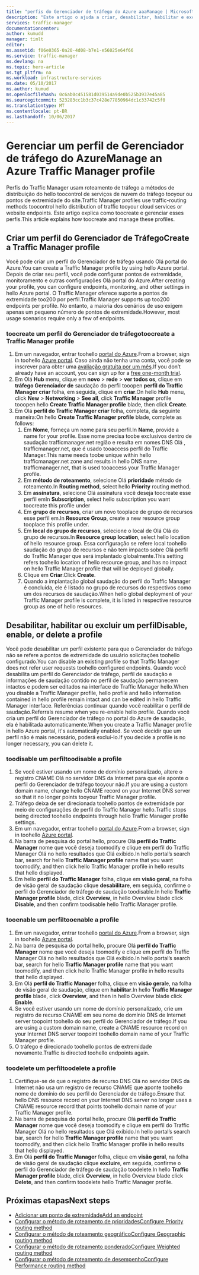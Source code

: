 ```yaml
---
title: "perfis do Gerenciador de tráfego do Azure aaaManage | Microsoft Docs"
description: "Este artigo o ajuda a criar, desabilitar, habilitar e excluir um perfil do Gerenciador de Tráfego do Azure."
services: traffic-manager
documentationcenter: 
author: kumudd
manager: timlt
editor: 
ms.assetid: f06e0365-0a20-4d08-b7e1-e56025e64f66
ms.service: traffic-manager
ms.devlang: na
ms.topic: hero-article
ms.tgt_pltfrm: na
ms.workload: infrastructure-services
ms.date: 05/10/2017
ms.author: kumud
ms.openlocfilehash: 0c6ab0c451581d039514a9de0b525b3937e45a85
ms.sourcegitcommit: 523283cc1b3c37c428e77850964dc1c33742c5f0
ms.translationtype: MT
ms.contentlocale: pt-BR
ms.lasthandoff: 10/06/2017
---
```

# <a name="manage-an-azure-traffic-manager-profile"></a><span data-ttu-id="0d38d-103">Gerenciar um perfil de Gerenciador de tráfego do Azure</span><span class="sxs-lookup"><span data-stu-id="0d38d-103">Manage an Azure Traffic Manager profile</span></span>

<span data-ttu-id="0d38d-104">Perfis do Traffic Manager usam roteamento de tráfego a métodos de distribuição do hello toocontrol de serviços de nuvem do tráfego tooyour ou pontos de extremidade do site.</span><span class="sxs-lookup"><span data-stu-id="0d38d-104">Traffic Manager profiles use traffic-routing methods toocontrol hello distribution of traffic tooyour cloud services or website endpoints.</span></span> <span data-ttu-id="0d38d-105">Este artigo explica como toocreate e gerenciar esses perfis.</span><span class="sxs-lookup"><span data-stu-id="0d38d-105">This article explains how toocreate and manage these profiles.</span></span>

## <a name="create-a-traffic-manager-profile"></a><span data-ttu-id="0d38d-106">Criar um perfil do Gerenciador de Tráfego</span><span class="sxs-lookup"><span data-stu-id="0d38d-106">Create a Traffic Manager profile</span></span>

<span data-ttu-id="0d38d-107">Você pode criar um perfil do Gerenciador de tráfego usando Olá portal do Azure.</span><span class="sxs-lookup"><span data-stu-id="0d38d-107">You can create a Traffic Manager profile by using hello Azure portal.</span></span> <span data-ttu-id="0d38d-108">Depois de criar seu perfil, você pode configurar pontos de extremidade, monitoramento e outras configurações Olá portal do Azure.</span><span class="sxs-lookup"><span data-stu-id="0d38d-108">After creating your profile, you can configure endpoints, monitoring, and other settings in hello Azure portal.</span></span> <span data-ttu-id="0d38d-109">O Traffic Manager oferece suporte a pontos de extremidade too200 por perfil.</span><span class="sxs-lookup"><span data-stu-id="0d38d-109">Traffic Manager supports up too200 endpoints per profile.</span></span> <span data-ttu-id="0d38d-110">No entanto, a maioria dos cenários de uso exigem apenas um pequeno número de pontos de extremidade.</span><span class="sxs-lookup"><span data-stu-id="0d38d-110">However, most usage scenarios require only a few of endpoints.</span></span>

### <a name="toocreate-a-traffic-manager-profile"></a><span data-ttu-id="0d38d-111">toocreate um perfil do Gerenciador de tráfego</span><span class="sxs-lookup"><span data-stu-id="0d38d-111">toocreate a Traffic Manager profile</span></span>

1. <span data-ttu-id="0d38d-112">Em um navegador, entrar toohello [portal do Azure](http://portal.azure.com).</span><span class="sxs-lookup"><span data-stu-id="0d38d-112">From a browser, sign in toohello [Azure portal](http://portal.azure.com).</span></span> <span data-ttu-id="0d38d-113">Caso ainda não tenha uma conta, você pode se inscrever para obter uma [avaliação gratuita por um mês](https://azure.microsoft.com/free/).</span><span class="sxs-lookup"><span data-stu-id="0d38d-113">If you don’t already have an account, you can sign up for a [free one-month trial](https://azure.microsoft.com/free/).</span></span> 
2. <span data-ttu-id="0d38d-114">Em Olá **Hub** menu, clique em **novo** > **rede** > **ver todos os**, clique em **tráfego Gerenciador de** saudação do perfil tooopen **perfil do Traffic Manager criar** folha, em seguida, clique em **criar**.</span><span class="sxs-lookup"><span data-stu-id="0d38d-114">On hello **Hub** menu, click **New** > **Networking** > **See all**, click **Traffic Manager** profile tooopen hello **Create Traffic Manager profile** blade, then click **Create**.</span></span>
3. <span data-ttu-id="0d38d-115">Em Olá **perfil do Traffic Manager criar** folha, completa, da seguinte maneira:</span><span class="sxs-lookup"><span data-stu-id="0d38d-115">On hello **Create Traffic Manager profile** blade, complete as follows:</span></span>
    1. <span data-ttu-id="0d38d-116">Em **Nome**, forneça um nome para seu perfil.</span><span class="sxs-lookup"><span data-stu-id="0d38d-116">In **Name**, provide a name for your profile.</span></span> <span data-ttu-id="0d38d-117">Esse nome precisa toobe exclusivos dentro de saudação trafficmanager.net região e resulta em nomes DNS Olá <name>, trafficmanager.net, que é usado tooaccess perfil do Traffic Manager.</span><span class="sxs-lookup"><span data-stu-id="0d38d-117">This name needs toobe unique within hello trafficmanager.net zone and results in hello DNS name <name>, trafficmanager.net, that is used tooaccess your Traffic Manager profile.</span></span>
    2. <span data-ttu-id="0d38d-118">Em **método de roteamento**, selecione Olá **prioridade** método de roteamento.</span><span class="sxs-lookup"><span data-stu-id="0d38d-118">In **Routing method**, select hello **Priority** routing method.</span></span>
    3. <span data-ttu-id="0d38d-119">Em **assinatura**, selecione Olá assinatura você deseja toocreate esse perfil em</span><span class="sxs-lookup"><span data-stu-id="0d38d-119">In **Subscription**, select hello subscription you want toocreate this profile under</span></span>
    4. <span data-ttu-id="0d38d-120">Em **grupo de recursos**, criar um novo tooplace de grupo de recursos esse perfil em.</span><span class="sxs-lookup"><span data-stu-id="0d38d-120">In **Resource Group**, create a new resource group tooplace this profile under.</span></span>
    5. <span data-ttu-id="0d38d-121">Em **local do grupo de recursos**, selecione o local de Olá Olá do grupo de recursos.</span><span class="sxs-lookup"><span data-stu-id="0d38d-121">In **Resource group location**, select hello location of hello resource group.</span></span> <span data-ttu-id="0d38d-122">Essa configuração se refere local toohello saudação do grupo de recursos e não tem impacto sobre Olá perfil do Traffic Manager que será implantado globalmente.</span><span class="sxs-lookup"><span data-stu-id="0d38d-122">This setting refers toohello location of hello resource group, and has no impact on hello Traffic Manager profile that will be deployed globally.</span></span>
    6. <span data-ttu-id="0d38d-123">Clique em **Criar**.</span><span class="sxs-lookup"><span data-stu-id="0d38d-123">Click **Create**.</span></span>
    7. <span data-ttu-id="0d38d-124">Quando a implantação global saudação do perfil do Traffic Manager é concluída, ele é listado no grupo de recursos do respectivos como um dos recursos de saudação.</span><span class="sxs-lookup"><span data-stu-id="0d38d-124">When hello global deployment of your Traffic Manager profile is complete, it is listed in respective resource group as one of hello resources.</span></span>

## <a name="disable-enable-or-delete-a-profile"></a><span data-ttu-id="0d38d-125">Desabilitar, habilitar ou excluir um perfil</span><span class="sxs-lookup"><span data-stu-id="0d38d-125">Disable, enable, or delete a profile</span></span>

<span data-ttu-id="0d38d-126">Você pode desabilitar um perfil existente para que o Gerenciador de tráfego não se refere a pontos de extremidade do usuário solicitações toohello configurado.</span><span class="sxs-lookup"><span data-stu-id="0d38d-126">You can disable an existing profile so that Traffic Manager does not refer user requests toohello configured endpoints.</span></span> <span data-ttu-id="0d38d-127">Quando você desabilita um perfil do Gerenciador de tráfego, perfil de saudação e informações de saudação contido no perfil de saudação permanecem intactos e podem ser editados na interface do Traffic Manager hello.</span><span class="sxs-lookup"><span data-stu-id="0d38d-127">When you disable a Traffic Manager profile, hello profile and hello information contained in hello profile remain intact and can be edited in hello Traffic Manager interface.</span></span>  <span data-ttu-id="0d38d-128">Referências continuar quando você reabilitar o perfil de saudação.</span><span class="sxs-lookup"><span data-stu-id="0d38d-128">Referrals resume when you re-enable hello profile.</span></span> <span data-ttu-id="0d38d-129">Quando você cria um perfil do Gerenciador de tráfego no portal do Azure de saudação, ela é habilitada automaticamente.</span><span class="sxs-lookup"><span data-stu-id="0d38d-129">When you create a Traffic Manager profile in hello Azure portal, it's automatically enabled.</span></span> <span data-ttu-id="0d38d-130">Se você decidir que um perfil não é mais necessário, poderá excluí-lo.</span><span class="sxs-lookup"><span data-stu-id="0d38d-130">If you decide a profile is no longer necessary, you can delete it.</span></span>

### <a name="toodisable-a-profile"></a><span data-ttu-id="0d38d-131">toodisable um perfil</span><span class="sxs-lookup"><span data-stu-id="0d38d-131">toodisable a profile</span></span>

1. <span data-ttu-id="0d38d-132">Se você estiver usando um nome de domínio personalizado, altere o registro CNAME Olá no servidor DNS da Internet para que ele aponte o perfil do Gerenciador de tráfego tooyour não.</span><span class="sxs-lookup"><span data-stu-id="0d38d-132">If you are using a custom domain name, change hello CNAME record on your Internet DNS server so that it no longer points tooyour Traffic Manager profile.</span></span>
2. <span data-ttu-id="0d38d-133">Tráfego deixa de ser direcionada toohello pontos de extremidade por meio de configurações de perfil do Traffic Manager hello.</span><span class="sxs-lookup"><span data-stu-id="0d38d-133">Traffic stops being directed toohello endpoints through hello Traffic Manager profile settings.</span></span>
3. <span data-ttu-id="0d38d-134">Em um navegador, entrar toohello [portal do Azure](http://portal.azure.com).</span><span class="sxs-lookup"><span data-stu-id="0d38d-134">From a browser, sign in toohello [Azure portal](http://portal.azure.com).</span></span>
2. <span data-ttu-id="0d38d-135">Na barra de pesquisa do portal hello, procure Olá **perfil do Traffic Manager** nome que você deseja toomodify e clique em perfil do Traffic Manager Olá no hello resultados que Olá exibido.</span><span class="sxs-lookup"><span data-stu-id="0d38d-135">In hello portal’s search bar, search for hello **Traffic Manager profile** name that you want toomodify, and then click hello Traffic Manager profile in hello results that hello displayed.</span></span>
3. <span data-ttu-id="0d38d-136">Em hello **perfil do Traffic Manager** folha, clique em **visão geral**, na folha de visão geral de saudação clique **desabilitar**e, em seguida, confirme o perfil do Gerenciador de tráfego de saudação toodisable.</span><span class="sxs-lookup"><span data-stu-id="0d38d-136">In hello **Traffic Manager profile** blade, click **Overview**, in hello Overview blade click **Disable**, and then confirm toodisable hello Traffic Manager profile.</span></span>

### <a name="tooenable-a-profile"></a><span data-ttu-id="0d38d-137">tooenable um perfil</span><span class="sxs-lookup"><span data-stu-id="0d38d-137">tooenable a profile</span></span>

1. <span data-ttu-id="0d38d-138">Em um navegador, entrar toohello [portal do Azure](http://portal.azure.com).</span><span class="sxs-lookup"><span data-stu-id="0d38d-138">From a browser, sign in toohello [Azure portal](http://portal.azure.com).</span></span>
2. <span data-ttu-id="0d38d-139">Na barra de pesquisa do portal hello, procure Olá **perfil do Traffic Manager** nome que você deseja toomodify e clique em perfil do Traffic Manager Olá no hello resultados que Olá exibido.</span><span class="sxs-lookup"><span data-stu-id="0d38d-139">In hello portal’s search bar, search for hello **Traffic Manager profile** name that you want toomodify, and then click hello Traffic Manager profile in hello results that hello displayed.</span></span>
3. <span data-ttu-id="0d38d-140">Em Olá **perfil do Traffic Manager** folha, clique em **visão geral**e, na folha de visão geral de saudação, clique em **habilitar**.</span><span class="sxs-lookup"><span data-stu-id="0d38d-140">In hello **Traffic Manager profile** blade, click **Overview**, and then in hello Overview blade click **Enable**.</span></span>
5. <span data-ttu-id="0d38d-141">Se você estiver usando um nome de domínio personalizado, crie um registro de recurso CNAME em seu nome de domínio DNS de Internet server toopoint toohello do seu perfil do Gerenciador de tráfego.</span><span class="sxs-lookup"><span data-stu-id="0d38d-141">If you are using a custom domain name, create a CNAME resource record on your Internet DNS server toopoint toohello domain name of your Traffic Manager profile.</span></span>
6. <span data-ttu-id="0d38d-142">O tráfego é direcionado toohello pontos de extremidade novamente.</span><span class="sxs-lookup"><span data-stu-id="0d38d-142">Traffic is directed toohello endpoints again.</span></span>

### <a name="toodelete-a-profile"></a><span data-ttu-id="0d38d-143">toodelete um perfil</span><span class="sxs-lookup"><span data-stu-id="0d38d-143">toodelete a profile</span></span>

1. <span data-ttu-id="0d38d-144">Certifique-se de que o registro de recurso DNS Olá no servidor DNS da Internet não usa um registro de recurso CNAME que aponte toohello nome de domínio do seu perfil do Gerenciador de tráfego.</span><span class="sxs-lookup"><span data-stu-id="0d38d-144">Ensure that hello DNS resource record on your Internet DNS server no longer uses a CNAME resource record that points toohello domain name of your Traffic Manager profile.</span></span>
2. <span data-ttu-id="0d38d-145">Na barra de pesquisa do portal hello, procure Olá **perfil do Traffic Manager** nome que você deseja toomodify e clique em perfil do Traffic Manager Olá no hello resultados que Olá exibido.</span><span class="sxs-lookup"><span data-stu-id="0d38d-145">In hello portal’s search bar, search for hello **Traffic Manager profile** name that you want toomodify, and then click hello Traffic Manager profile in hello results that hello displayed.</span></span>
3. <span data-ttu-id="0d38d-146">Em Olá **perfil do Traffic Manager** folha, clique em **visão geral**, na folha de visão geral de saudação clique **excluir**e, em seguida, confirme o perfil do Gerenciador de tráfego de saudação toodelete.</span><span class="sxs-lookup"><span data-stu-id="0d38d-146">In hello **Traffic Manager profile** blade, click **Overview**, in hello Overview blade click **Delete**, and then confirm toodelete hello Traffic Manager profile.</span></span>

## <a name="next-steps"></a><span data-ttu-id="0d38d-147">Próximas etapas</span><span class="sxs-lookup"><span data-stu-id="0d38d-147">Next steps</span></span>

* [<span data-ttu-id="0d38d-148">Adicionar um ponto de extremidade</span><span class="sxs-lookup"><span data-stu-id="0d38d-148">Add an endpoint</span></span>](traffic-manager-endpoints.md)
* [<span data-ttu-id="0d38d-149">Configurar o método de roteamento de prioridades</span><span class="sxs-lookup"><span data-stu-id="0d38d-149">Configure Priority routing method</span></span>](traffic-manager-configure-priority-routing-method.md)
* [<span data-ttu-id="0d38d-150">Configurar o método de roteamento geográfico</span><span class="sxs-lookup"><span data-stu-id="0d38d-150">Configure Geographic routing method</span></span>](traffic-manager-configure-geographic-routing-method.md) 
* [<span data-ttu-id="0d38d-151">Configurar o método de roteamento ponderado</span><span class="sxs-lookup"><span data-stu-id="0d38d-151">Configure Weighted routing method</span></span>](traffic-manager-configure-weighted-routing-method.md)
* [<span data-ttu-id="0d38d-152">Configurar o método de roteamento de desempenho</span><span class="sxs-lookup"><span data-stu-id="0d38d-152">Configure Performance routing method</span></span>](traffic-manager-configure-performance-routing-method.md)
